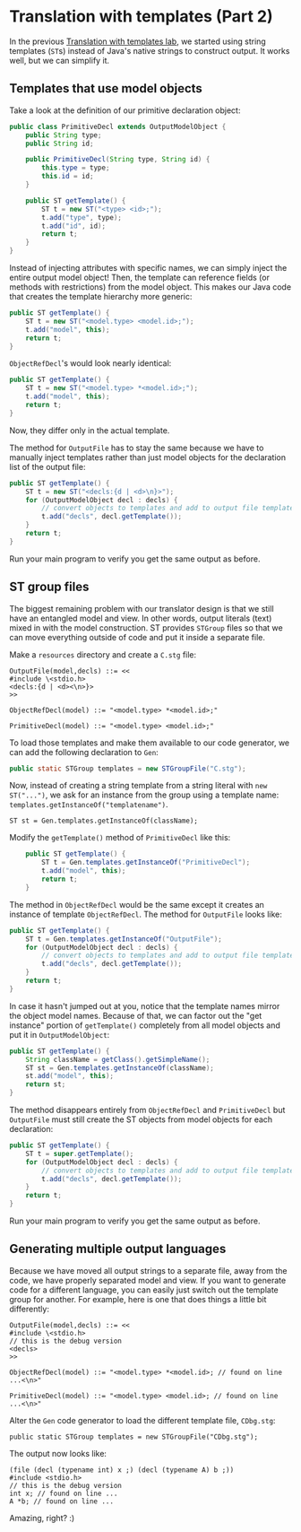 # Translation with templates (Part 2)

In the previous [Translation with templates lab](https://github.com/parrt/cs652/blob/master/labs/trans-st.md), we started using string templates (`ST`s) instead of Java's native strings to construct output. It works well, but we can simplify it.

## Templates that use model objects

Take a look at the definition of our primitive declaration object:

```java
public class PrimitiveDecl extends OutputModelObject {
	public String type;
	public String id;

	public PrimitiveDecl(String type, String id) {
		this.type = type;
		this.id = id;
	}

	public ST getTemplate() {
		ST t = new ST("<type> <id>;");
		t.add("type", type);
		t.add("id", id);
		return t;
	}
}
```

Instead of injecting attributes with specific names, we can simply inject the entire output model object! Then, the template can reference fields (or methods with restrictions) from the model object. This makes our Java code that creates the template hierarchy more generic:

```java
public ST getTemplate() {
	ST t = new ST("<model.type> <model.id>;");
	t.add("model", this);
	return t;
}
```

`ObjectRefDecl`'s would look nearly identical:

```java
public ST getTemplate() {
	ST t = new ST("<model.type> *<model.id>;");
	t.add("model", this);
	return t;
}
```

Now, they differ only in the actual template.

The method for `OutputFile` has to stay the same because we have to manually inject templates rather than just model objects for the declaration list of the output file:

```java
public ST getTemplate() {
	ST t = new ST("<decls:{d | <d>\n}>");
	for (OutputModelObject decl : decls) {
		// convert objects to templates and add to output file template
		t.add("decls", decl.getTemplate());
	}
	return t;
}
```

Run your main program to verify you get the same output as before.

## ST group files

The biggest remaining problem with our translator design is that we still have an entangled model and view. In other words, output literals (text) mixed in with the model construction. ST provides `STGroup` files so that we can move everything outside of code and put it inside a separate file.

Make a `resources` directory and create a `C.stg` file:

```
OutputFile(model,decls) ::= <<
#include \<stdio.h>
<decls:{d | <d><\n>}>
>>

ObjectRefDecl(model) ::= "<model.type> *<model.id>;"

PrimitiveDecl(model) ::= "<model.type> <model.id>;"
```

To load those templates and make them available to our code generator, we can add the following declaration to `Gen`:

```java
public static STGroup templates = new STGroupFile("C.stg");
```

Now, instead of creating a string template from a string literal with `new ST("...")`, we ask for an instance from the group using a template name: `templates.getInstanceOf("templatename")`.

```
ST st = Gen.templates.getInstanceOf(className);
```

Modify the `getTemplate()` method of `PrimitiveDecl` like this:

```java
	public ST getTemplate() {
		ST t = Gen.templates.getInstanceOf("PrimitiveDecl");
		t.add("model", this);
		return t;
	}
```

The method in `ObjectRefDecl` would be the same except it creates an instance of template `ObjectRefDecl`.  The method for `OutputFile` looks like:

```java
public ST getTemplate() {
	ST t = Gen.templates.getInstanceOf("OutputFile");
	for (OutputModelObject decl : decls) {
		// convert objects to templates and add to output file template
		t.add("decls", decl.getTemplate());
	}
	return t;
}
```

In case it hasn't jumped out at you, notice that the template names mirror the object model names. Because of that, we can factor out the "get instance" portion of `getTemplate()` completely from all model objects and put it in `OutputModelObject`:

```java
public ST getTemplate() {
    String className = getClass().getSimpleName();
    ST st = Gen.templates.getInstanceOf(className);
    st.add("model", this);
    return st;
}
```

The method disappears entirely from `ObjectRefDecl` and `PrimitiveDecl` but `OutputFile` must still create the ST objects from model objects for each declaration:

```java
public ST getTemplate() {
	ST t = super.getTemplate();
	for (OutputModelObject decl : decls) {
		// convert objects to templates and add to output file template
		t.add("decls", decl.getTemplate());
	}
	return t;
}
```

Run your main program to verify you get the same output as before.

## Generating multiple output languages

Because we have moved all output strings to a separate file, away from the code, we have properly separated model and view. If you want to generate code for a different language, you can easily just switch out the template group for another. For example, here is one that does things a little bit differently:

```
OutputFile(model,decls) ::= <<
#include \<stdio.h>
// this is the debug version
<decls>
>>

ObjectRefDecl(model) ::= "<model.type> *<model.id>; // found on line ...<\n>"

PrimitiveDecl(model) ::= "<model.type> <model.id>; // found on line ...<\n>"
```

Alter the `Gen` code generator to load the different template file, `CDbg.stg`:

```
public static STGroup templates = new STGroupFile("CDbg.stg");
```

The output now looks like:

```
(file (decl (typename int) x ;) (decl (typename A) b ;))
#include <stdio.h>
// this is the debug version
int x; // found on line ...
A *b; // found on line ...
```

Amazing, right? :)